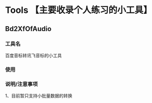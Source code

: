 # Tools 【主要收录个人练习的小工具】


## Bd2XfOfAudio 

### 工具名
百度音标转讯飞音标的小工具

### 使用

### 说明/注意事项
1、目前暂只支持小批量数据的转换
